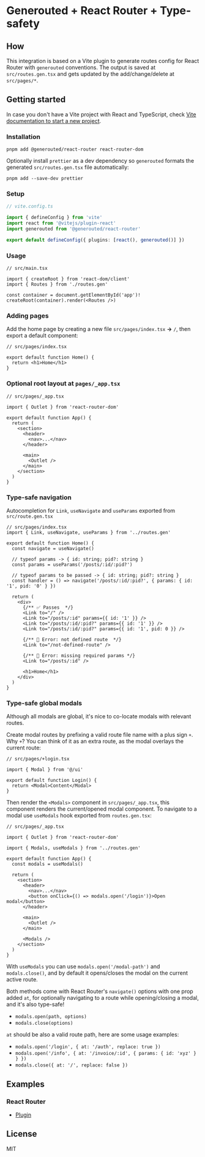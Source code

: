# Generouted + React Router + Type-safety

## How

This integration is based on a Vite plugin to generate routes config for React Router with `generouted` conventions. The output is saved at `src/routes.gen.tsx` and gets updated by the add/change/delete at `src/pages/*`.

## Getting started

In case you don't have a Vite project with React and TypeScript, check [Vite documentation to start a new project](https://vitejs.dev/guide/#scaffolding-your-first-vite-project).

### Installation

```shell
pnpm add @generouted/react-router react-router-dom
```

Optionally install `prettier` as a dev dependency so `generouted` formats the generated `src/routes.gen.tsx` file automatically:

```shell
pnpm add --save-dev prettier
```

### Setup

```ts
// vite.config.ts

import { defineConfig } from 'vite'
import react from '@vitejs/plugin-react'
import generouted from '@generouted/react-router'

export default defineConfig({ plugins: [react(), generouted()] })
```

### Usage

```tsx
// src/main.tsx

import { createRoot } from 'react-dom/client'
import { Routes } from './routes.gen'

const container = document.getElementById('app')!
createRoot(container).render(<Routes />)
```

### Adding pages

Add the home page by creating a new file `src/pages/index.tsx` **→** `/`, then export a default component:

```tsx
// src/pages/index.tsx

export default function Home() {
  return <h1>Home</h1>
}
```

### Optional root layout at `pages/_app.tsx`

```tsx
// src/pages/_app.tsx

import { Outlet } from 'react-router-dom'

export default function App() {
  return (
    <section>
      <header>
        <nav>...</nav>
      </header>

      <main>
        <Outlet />
      </main>
    </section>
  )
}
```

### Type-safe navigation

Autocompletion for `Link`, `useNavigate` and `useParams` exported from `src/route.gen.tsx`

```tsx
// src/pages/index.tsx
import { Link, useNavigate, useParams } from '../routes.gen'

export default function Home() {
  const navigate = useNavigate()

  // typeof params -> { id: string; pid?: string }
  const params = useParams('/posts/:id/:pid?')

  // typeof params to be passed -> { id: string; pid?: string }
  const handler = () => navigate('/posts/:id/:pid?', { params: { id: '1', pid: '0' } })

  return (
    <div>
      {/** ✅ Passes  */}
      <Link to="/" />
      <Link to="/posts/:id" params={{ id: '1' }} />
      <Link to="/posts/:id/:pid?" params={{ id: '1' }} />
      <Link to="/posts/:id/:pid?" params={{ id: '1', pid: 0 }} />

      {/** 🔴 Error: not defined route  */}
      <Link to="/not-defined-route" />

      {/** 🔴 Error: missing required params */}
      <Link to="/posts/:id" />

      <h1>Home</h1>
    </div>
  )
}
```

### Type-safe global modals

Although all modals are global, it's nice to co-locate modals with relevant routes.

Create modal routes by prefixing a valid route file name with a plus sign `+`. Why `+`? You can think of it as an extra route, as the modal overlays the current route:

```tsx
// src/pages/+login.tsx

import { Modal } from '@/ui'

export default function Login() {
  return <Modal>Content</Modal>
}
```

Then render the `<Modals>` component in `src/pages/_app.tsx`, this component renders the current/opened modal component. To navigate to a modal use `useModals` hook exported from `routes.gen.tsx`:

```tsx
// src/pages/_app.tsx

import { Outlet } from 'react-router-dom'

import { Modals, useModals } from '../routes.gen'

export default function App() {
  const modals = useModals()

  return (
    <section>
      <header>
        <nav>...</nav>
        <button onClick={() => modals.open('/login')}>Open modal</button>
      </header>

      <main>
        <Outlet />
      </main>

      <Modals />
    </section>
  )
}
```

With `useModals` you can use `modals.open('/modal-path')` and `modals.close()`, and by default it opens/closes the modal on the current active route.

Both methods come with React Router's `navigate()` options with one prop added `at`, for optionally navigating to a route while opening/closing a modal, and it's also type-safe!

- `modals.open(path, options)`
- `modals.close(options)`

`at` should be also a valid route path, here are some usage examples:

- `modals.open('/login', { at: '/auth', replace: true })`
- `modals.open('/info', { at: '/invoice/:id', { params: { id: 'xyz' } } })`
- `modals.close({ at: '/', replace: false })`

## Examples

### React Router

- [Plugin](../../examples/react-router/plugin)

## License

MIT
